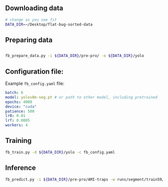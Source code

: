 
## Downloading data
```sh
# change as you see fit
DATA_DIR=~/Desktop/flat-bug-sorted-data
```

## Preparing data
```sh

fb_prepare_data.py -i ${DATA_DIR}/pre-pro/ -o ${DATA_DIR}/yolo
```

## Configuration file:

Example `fb_config.yaml` file:
```yaml
batch: 6
model: yolov8m-seg.pt # or path to other model, including pretrained
epochs: 4000
device: "cuda"
patience: 500
lr0: 0.01
lrf: 0.0005
workers: 4
```

## Training 

```sh
fb_train.py -d ${DATA_DIR}/yolo -c fb_config.yaml
```


## Inference 

```sh
fb_predict.py -i ${DATA_DIR}/pre-pro/AMI-traps -w runs/segment/train59/weights/last.pt -o /tmp/AMI-traps-preds
```

